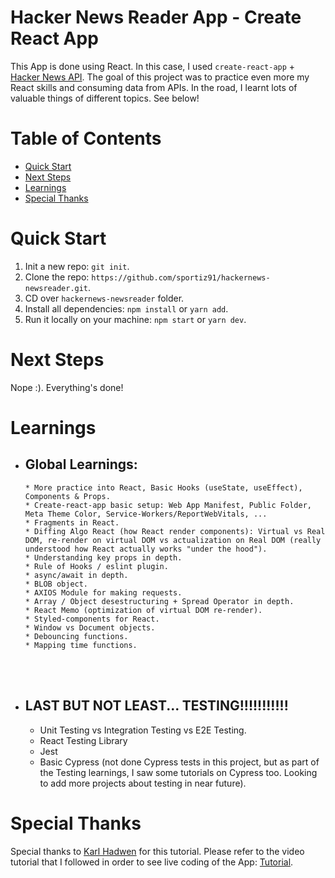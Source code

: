 # Hacker News Reader App - Create React App

This App is done using React. In this case, I used `create-react-app` + [Hacker News API](https://github.com/HackerNews/API). The goal of this project was to practice even more my React skills and consuming data from APIs. In the road, I learnt lots of valuable things of different topics. See below!

# Table of Contents

- [Quick Start](#quick-start)
- [Next Steps](#next-steps)
- [Learnings](#learnings)
- [Special Thanks](#special-thanks)

# Quick Start

1. Init a new repo: `git init`.
1. Clone the repo: `https://github.com/sportiz91/hackernews-newsreader.git`.
1. CD over `hackernews-newsreader` folder.
1. Install all dependencies: `npm install` or `yarn add`.
1. Run it locally on your machine: `npm start` or `yarn dev`.

# Next Steps

Nope :). Everything's done!

# Learnings

- ## Global Learnings:
      * More practice into React, Basic Hooks (useState, useEffect), Components & Props.
      * Create-react-app basic setup: Web App Manifest, Public Folder, Meta Theme Color, Service-Workers/ReportWebVitals, ...
      * Fragments in React.
      * Diffing Algo React (how React render components): Virtual vs Real DOM, re-render on virtual DOM vs actualization on Real DOM (really understood how React actually works "under the hood").
      * Understanding key props in depth.
      * Rule of Hooks / eslint plugin.
      * async/await in depth.
      * BLOB object.
      * AXIOS Module for making requests.
      * Array / Object desestructuring + Spread Operator in depth.
      * React Memo (optimization of virtual DOM re-render).
      * Styled-components for React.
      * Window vs Document objects.
      * Debouncing functions.
      * Mapping time functions.
  <br>
  <br>
- ## LAST BUT NOT LEAST... TESTING!!!!!!!!!!!
  - Unit Testing vs Integration Testing vs E2E Testing.
  - React Testing Library
  - Jest
  - Basic Cypress (not done Cypress tests in this project, but as part of the Testing learnings, I saw some tutorials on Cypress too. Looking to add more projects about testing in near future).

# Special Thanks

Special thanks to [Karl Hadwen](https://www.youtube.com/c/CognitiveSurge/videos) for this tutorial. Please refer to the video tutorial that I followed in order to see live coding of the App: [Tutorial](https://www.youtube.com/watch?v=LN6Dol_fX0w).
